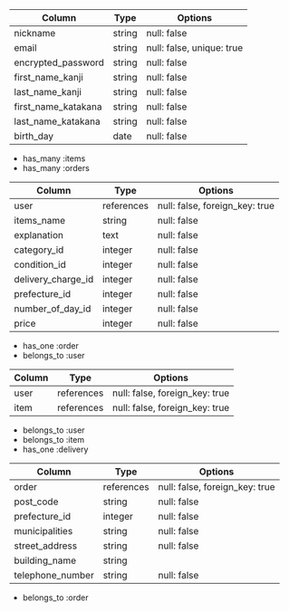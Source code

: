 <!-- usersテーブル -->
| Column              | Type    | Options     |
|---------------------|---------|-------------|
| nickname            | string  | null: false |
| email               | string  | null: false, unique: true |
| encrypted_password  | string  | null: false |
| first_name_kanji    | string  | null: false |
| last_name_kanji     | string  | null: false |
| first_name_katakana | string  | null: false |
| last_name_katakana  | string  | null: false |
| birth_day           | date    | null: false |

- has_many :items
- has_many :orders

<!-- itemsテーブル -->
| Column             | Type       | Options     |
|--------------------|------------|-------------|
| user               | references | null: false, foreign_key: true |
| items_name         | string     | null: false |
| explanation        | text       | null: false |
| category_id        | integer    | null: false |
| condition_id       | integer    | null: false |
| delivery_charge_id | integer    | null: false |
| prefecture_id      | integer    | null: false |
| number_of_day_id   | integer    | null: false |
| price              | integer    | null: false |

- has_one :order
- belongs_to :user

<!-- ordersテーブル -->
| Column           | Type       | Options                        |
|------------------|------------|--------------------------------|
| user             | references | null: false, foreign_key: true |
| item             | references | null: false, foreign_key: true |

- belongs_to :user
- belongs_to :item
- has_one :delivery

<!-- deliverysテーブル -->
| Column           | Type       | Options                        |
|------------------|------------|--------------------------------|
| order            | references | null: false, foreign_key: true |
| post_code        | string     | null: false                    |
| prefecture_id    | integer    | null: false                    |
| municipalities   | string     | null: false                    |
| street_address   | string     | null: false                    |
| building_name    | string     |                                |
| telephone_number | string     | null: false                    |

- belongs_to :order